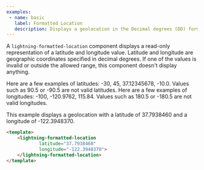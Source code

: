 ```yaml
---
examples:
 - name: basic
   label: Formatted Location
   description: Displays a geolocation in the Decimal degrees (DD) format [latitude, longitude]. Only latitudes within the range of [-90.0, 90.0] and longitudes within the range of [-180.0, 180.0] are allowed.
---
```

A `lightning-formatted-location` component displays a read-only representation
of a latitude and longitude value. Latitude and longitude are geographic
coordinates specified in decimal degrees. If one of the values is invalid or
outside the allowed range, this component doesn't display anything.

Here are a few examples of latitudes: -30, 45, 37.12345678, -10.0. Values such
as 90.5 or -90.5 are not valid latitudes. Here are a few examples of
longitudes: -100, -120.9762, 115.84. Values such as 180.5 or -180.5 are not
valid longitudes.

This example displays a geolocation with a latitude of 37.7938460 and a
longitude of -122.3948370.

```html
<template>
    <lightning-formatted-location
            latitude="37.7938460"
            longitude="-122.3948370">
    </lightning-formatted-location>
</template>
```
